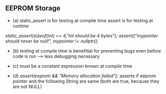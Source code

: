 

## EEPROM Storage ##

- (a)
static_assert is for testing at compile time
assert is for testing at runtime

*static_assert(sizeof(int) == 4,"int should be 4 bytes");*
*assert(("mypointer  should never be null!", mypointer != nullptr));*

- (b)
testing at compile time is benefitial for preventing bugs even before code is run --> less debugging necessary 

- (c)
must be a constant expression known at compile time

- (d)
*assert(eeprom && "Memory allocation failed");*
asserts if eeprom pointer and the following String are same (both are true, because they are not NULL)


